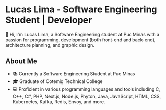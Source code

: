 # Lucas Lima - Software Engineering Student | Developer

👋 Hi, I'm Lucas Lima, a Software Engineering student at Puc Minas with a passion for programming, development (both front-end and back-end), architecture planning, and graphic design.

## About Me

- 📚 Currently a Software Engineering Student at Puc Minas
- 🎓 Graduate of Cotemig Technical College
- 💻 Proficient in various programming languages and tools including C, C++, C#, PHP, Next.js, Node.js, Phyton, Java, JavaScript, HTML, CSS, Kubernetes, Kafka, Redis, Envoy, and more.
<!--
**lucasABLima/LucasABLima** is a ✨ _special_ ✨ repository because its `README.md` (this file) appears on your GitHub profile.

Here are some ideas to get you started:

- 🔭 I’m currently working on ...
- 🌱 I’m currently learning ...
- 👯 I’m looking to collaborate on ...
- 🤔 I’m looking for help with ...
- 💬 Ask me about ...
- 📫 How to reach me: ...
- 😄 Pronouns: ...
- ⚡ Fun fact: ...
-->
